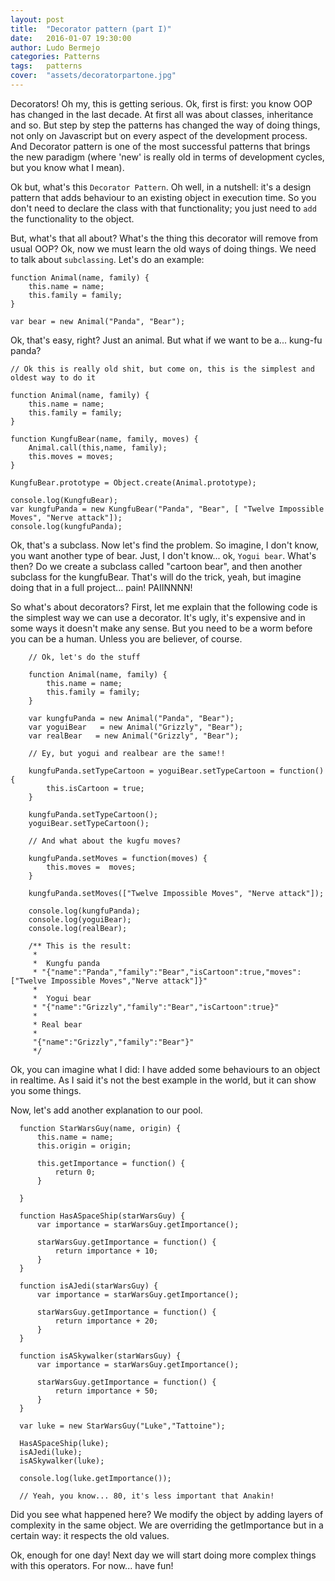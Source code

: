 ```yaml
---
layout: post
title:  "Decorator pattern (part I)"
date:   2016-01-07 19:30:00
author: Ludo Bermejo
categories: Patterns 
tags:	patterns 
cover:  "assets/decoratorpartone.jpg"
---
```


Decorators! Oh my, this is getting serious. Ok, first is first: you know OOP has changed in the last decade. At first all was about classes, inheritance and so. But step by step the patterns has changed the way of doing things, not only on Javascript but on every aspect of the development process. And Decorator pattern is one of the most successful patterns that brings the new paradigm (where 'new' is really old in terms of development cycles, but you know what I mean).
 
 Ok but, what's this `Decorator Pattern`. Oh well, in a nutshell: it's a design pattern that adds behaviour to an existing object in execution time. So you don't need to declare the class with that functionality; you just need to `add` the functionality to the object.
 
 But, what's that all about? What's the thing this decorator will remove from usual OOP? Ok, now we must learn the old ways of doing things. We need to talk about `subclassing`. Let's do an example:
 
 
    function Animal(name, family) {
        this.name = name;
        this.family = family;
    }
    
    var bear = new Animal("Panda", "Bear");

Ok, that's easy, right? Just an animal. But what if we want to be a... kung-fu panda?
     
     
    // Ok this is really old shit, but come on, this is the simplest and oldest way to do it

    function Animal(name, family) {
        this.name = name;
        this.family = family;
    }

    function KungfuBear(name, family, moves) {
        Animal.call(this,name, family);
        this.moves = moves;
    }

    KungfuBear.prototype = Object.create(Animal.prototype);

    console.log(KungfuBear);
    var kungfuPanda = new KungfuBear("Panda", "Bear", [ "Twelve Impossible Moves", "Nerve attack"]);
    console.log(kungfuPanda);

Ok, that's a subclass. Now let's find the problem. So imagine, I don't know, you want another type of bear. Just, I don't know... ok, `Yogui bear`. What's then? Do we create a subclass called "cartoon bear", and then another subclass for the kungfuBear. That's will do the trick, yeah, but imagine doing that in a full project... pain! PAIINNNN!
   
So what's about decorators? First, let me explain that the following code is the simplest way we can use a decorator. It's ugly, it's expensive and in some ways it doesn't make any sense. But you need to be a worm before you can be a human. Unless you are believer, of course.
   
        // Ok, let's do the stuff
    
        function Animal(name, family) {
            this.name = name;
            this.family = family;
        }
    
        var kungfuPanda = new Animal("Panda", "Bear");
        var yoguiBear   = new Animal("Grizzly", "Bear");
        var realBear   = new Animal("Grizzly", "Bear");
    
        // Ey, but yogui and realbear are the same!!
    
        kungfuPanda.setTypeCartoon = yoguiBear.setTypeCartoon = function() {
            this.isCartoon = true;
        }
    
        kungfuPanda.setTypeCartoon();
        yoguiBear.setTypeCartoon();
    
        // And what about the kugfu moves?
    
        kungfuPanda.setMoves = function(moves) {
            this.moves =  moves;
        }
    
        kungfuPanda.setMoves(["Twelve Impossible Moves", "Nerve attack"]);
    
        console.log(kungfuPanda);
        console.log(yoguiBear);
        console.log(realBear);
    
        /** This is the result:
         *
         *  Kungfu panda
         * "{"name":"Panda","family":"Bear","isCartoon":true,"moves":["Twelve Impossible Moves","Nerve attack"]}"
         *
         *  Yogui bear
         * "{"name":"Grizzly","family":"Bear","isCartoon":true}"
         *
         * Real bear
         *
         "{"name":"Grizzly","family":"Bear"}"
         */
         
Ok, you can imagine what I did: I have added some behaviours to an object in realtime. As I said it's not the best example in the world, but it can show you some things. 

Now, let's add another explanation to our pool.
          
      function StarWarsGuy(name, origin) {
          this.name = name;
          this.origin = origin;
  
          this.getImportance = function() {
              return 0;
          }
  
      }
  
      function HasASpaceShip(starWarsGuy) {
          var importance = starWarsGuy.getImportance();
  
          starWarsGuy.getImportance = function() {
              return importance + 10;
          }
      }
  
      function isAJedi(starWarsGuy) {
          var importance = starWarsGuy.getImportance();
  
          starWarsGuy.getImportance = function() {
              return importance + 20;
          }
      }
  
      function isASkywalker(starWarsGuy) {
          var importance = starWarsGuy.getImportance();
  
          starWarsGuy.getImportance = function() {
              return importance + 50;
          }
      }
  
      var luke = new StarWarsGuy("Luke","Tattoine");
  
      HasASpaceShip(luke);
      isAJedi(luke);
      isASkywalker(luke);
  
      console.log(luke.getImportance());
      
      // Yeah, you know... 80, it's less important that Anakin!
      
      
Did you see what happened here? We modify the object by adding layers of complexity in the same object. We are overriding the getImportance but in a certain way: it respects the old values.
      
      
Ok, enough for one day! Next day we will start doing more complex things with this operators. For now... have fun!                       
              
       
       
       
       
    
    
